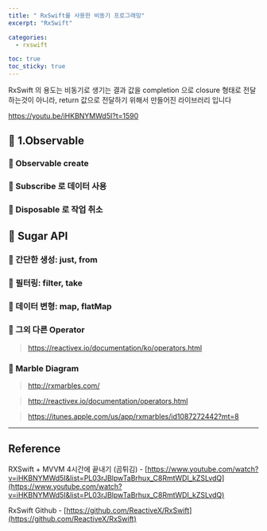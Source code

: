 ```yaml
---
title: " RxSwift를 사용한 비동기 프로그래밍"
excerpt: "RxSwift"

categories:
  - rxswift

toc: true
toc_sticky: true
---
```


RxSwift 의 용도는 비동기로 생기는 결과 값을 completion 으로 closure 형태로 전달하는것이 아니라, return 값으로 전달하기 위해서 만들어진 라이브러리 입니다

https://youtu.be/iHKBNYMWd5I?t=1590

## 🔷 1.Observable

### 🔶 Observable create

### 🔶 Subscribe 로 데이터 사용

### 🔶 Disposable 로 작업 취소

## 🔷 Sugar API

### 🔶 간단한 생성: just, from

### 🔶 필터링: filter, take

### 🔶 데이터 변형: map, flatMap

### 🔶 그외 다른 Operator

> https://reactivex.io/documentation/ko/operators.html

### 🔶 Marble Diagram

> http://rxmarbles.com/

> http://reactivex.io/documentation/operators.html

> https://itunes.apple.com/us/app/rxmarbles/id1087272442?mt=8

---

<!-- 🔶 🔷 📌 🔑 👉 -->

## Reference

RXSwift + MVVM 4시간에 끝내기 (곰튀김) - [https://www.youtube.com/watch?v=iHKBNYMWd5I&list=PL03rJBlpwTaBrhux_C8RmtWDI_kZSLvdQ](https://www.youtube.com/watch?v=iHKBNYMWd5I&list=PL03rJBlpwTaBrhux_C8RmtWDI_kZSLvdQ)

RxSwift Github - [https://github.com/ReactiveX/RxSwift](https://github.com/ReactiveX/RxSwift)

